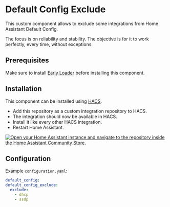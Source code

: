 # Default Config Exclude

This custom component allows to exclude some integrations from Home Assistant Default Config.

The focus is on reliability and stability. The objective is for it to work perfectly, every time, without exceptions.

## Prerequisites

Make sure to install [Early Loader](https://github.com/arturpragacz/hass-cc-early-loader) before installing this component.

## Installation

This component can be installed using [HACS](https://hacs.xyz/).

- Add this repository as a custom integration repository to HACS.
- The integration should now be available in HACS.
- Install it like every other HACS integration.
- Restart Home Assistant.

[![Open your Home Assistant instance and navigate to the repository inside the Home Assistant Community Store.](https://my.home-assistant.io/badges/hacs_repository.svg)](https://my.home-assistant.io/redirect/hacs_repository/?owner=arturpragacz&repository=hass-cc-default-config-exclude&category=Integration)

## Configuration

Example `configuration.yaml`:

```yaml
default_config:
default_config_exclude:
  exclude:
    - dhcp
    - ssdp
```
